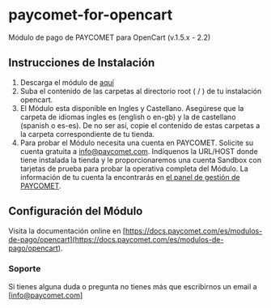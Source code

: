 paycomet-for-opencart
=====================

Módulo de pago de PAYCOMET para OpenCart (v.1.5.x - 2.2)

## Instrucciones de Instalación

1. Descarga el módulo de [aquí](https://github.com/PAYCOMET/opencart/releases/latest)
2. Suba el contenido de las carpetas al directorio root ( / ) de tu instalación opencart.
3. El Módulo esta disponible en Ingles y Castellano. Asegúrese que la carpeta de idiomas ingles es (english o en-gb) y la de castellano (spanish o es-es).  De no ser así, copie el contenido de estas carpetas a la carpeta correspondiente de tu tienda.
4. Para probar el Módulo necesita una cuenta en PAYCOMET. Solicite su cuenta gratuita a info@paycomet.com. Indíquenos la URL/HOST donde tiene instalada la tienda y le proporcionaremos una cuenta Sandbox con tarjetas de prueba para probar la operativa completa del Módulo. La información de tu cuenta la encontrarás en [el panel de gestión de PAYCOMET](https://dashboard.paycomet.com/cp_control/login.php).


## Configuración del Módulo
Visita la documentación online en [https://docs.paycomet.com/es/modulos-de-pago/opencart](https://docs.paycomet.com/es/modulos-de-pago/opencart).

### Soporte
Si tienes alguna duda o pregunta no tienes más que escribirnos un email a [info@paycomet.com]

